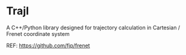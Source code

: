 # TrajI
A C++/Python library designed for trajectory calculation in Cartesian / Frenet coordinate system

REF: https://github.com/fjp/frenet
